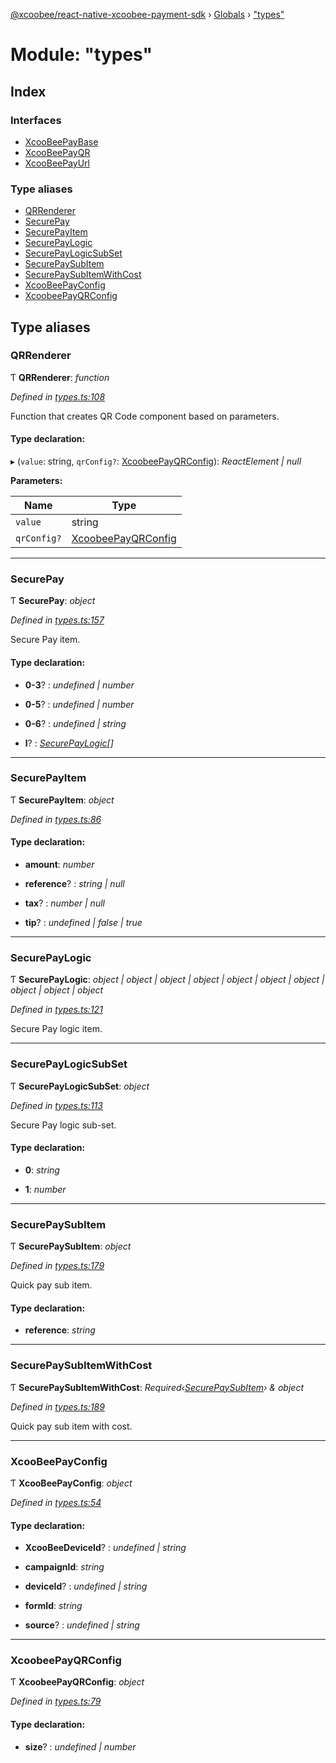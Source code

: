 [@xcoobee/react-native-xcoobee-payment-sdk](../README.md) › [Globals](../globals.md) › ["types"](_types_.md)

# Module: "types"

## Index

### Interfaces

* [XcooBeePayBase](../interfaces/_types_.xcoobeepaybase.md)
* [XcooBeePayQR](../interfaces/_types_.xcoobeepayqr.md)
* [XcooBeePayUrl](../interfaces/_types_.xcoobeepayurl.md)

### Type aliases

* [QRRenderer](_types_.md#qrrenderer)
* [SecurePay](_types_.md#securepay)
* [SecurePayItem](_types_.md#securepayitem)
* [SecurePayLogic](_types_.md#securepaylogic)
* [SecurePayLogicSubSet](_types_.md#securepaylogicsubset)
* [SecurePaySubItem](_types_.md#securepaysubitem)
* [SecurePaySubItemWithCost](_types_.md#securepaysubitemwithcost)
* [XcooBeePayConfig](_types_.md#xcoobeepayconfig)
* [XcoobeePayQRConfig](_types_.md#xcoobeepayqrconfig)

## Type aliases

###  QRRenderer

Ƭ **QRRenderer**: *function*

*Defined in [types.ts:108](https://github.com/XcooBee/payment-sdk-react-native/blob/bd7e09a/src/types.ts#L108)*

Function that creates QR Code component based on parameters.

#### Type declaration:

▸ (`value`: string, `qrConfig?`: [XcoobeePayQRConfig](_types_.md#xcoobeepayqrconfig)): *ReactElement | null*

**Parameters:**

Name | Type |
------ | ------ |
`value` | string |
`qrConfig?` | [XcoobeePayQRConfig](_types_.md#xcoobeepayqrconfig) |

___

###  SecurePay

Ƭ **SecurePay**: *object*

*Defined in [types.ts:157](https://github.com/XcooBee/payment-sdk-react-native/blob/bd7e09a/src/types.ts#L157)*

Secure Pay item.

#### Type declaration:

* **0-3**? : *undefined | number*

* **0-5**? : *undefined | number*

* **0-6**? : *undefined | string*

* **l**? : *[SecurePayLogic](_types_.md#securepaylogic)[]*

___

###  SecurePayItem

Ƭ **SecurePayItem**: *object*

*Defined in [types.ts:86](https://github.com/XcooBee/payment-sdk-react-native/blob/bd7e09a/src/types.ts#L86)*

#### Type declaration:

* **amount**: *number*

* **reference**? : *string | null*

* **tax**? : *number | null*

* **tip**? : *undefined | false | true*

___

###  SecurePayLogic

Ƭ **SecurePayLogic**: *object | object | object | object | object | object | object | object | object | object*

*Defined in [types.ts:121](https://github.com/XcooBee/payment-sdk-react-native/blob/bd7e09a/src/types.ts#L121)*

Secure Pay logic item.

___

###  SecurePayLogicSubSet

Ƭ **SecurePayLogicSubSet**: *object*

*Defined in [types.ts:113](https://github.com/XcooBee/payment-sdk-react-native/blob/bd7e09a/src/types.ts#L113)*

Secure Pay logic sub-set.

#### Type declaration:

* **0**: *string*

* **1**: *number*

___

###  SecurePaySubItem

Ƭ **SecurePaySubItem**: *object*

*Defined in [types.ts:179](https://github.com/XcooBee/payment-sdk-react-native/blob/bd7e09a/src/types.ts#L179)*

Quick pay sub item.

#### Type declaration:

* **reference**: *string*

___

###  SecurePaySubItemWithCost

Ƭ **SecurePaySubItemWithCost**: *Required‹[SecurePaySubItem](_types_.md#securepaysubitem)› & object*

*Defined in [types.ts:189](https://github.com/XcooBee/payment-sdk-react-native/blob/bd7e09a/src/types.ts#L189)*

Quick pay sub item with cost.

___

###  XcooBeePayConfig

Ƭ **XcooBeePayConfig**: *object*

*Defined in [types.ts:54](https://github.com/XcooBee/payment-sdk-react-native/blob/bd7e09a/src/types.ts#L54)*

#### Type declaration:

* **XcooBeeDeviceId**? : *undefined | string*

* **campaignId**: *string*

* **deviceId**? : *undefined | string*

* **formId**: *string*

* **source**? : *undefined | string*

___

###  XcoobeePayQRConfig

Ƭ **XcoobeePayQRConfig**: *object*

*Defined in [types.ts:79](https://github.com/XcooBee/payment-sdk-react-native/blob/bd7e09a/src/types.ts#L79)*

#### Type declaration:

* **size**? : *undefined | number*
